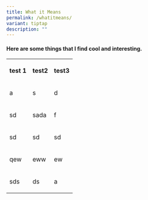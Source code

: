 ```yaml
---
title: What it Means
permalink: /whatitmeans/
variant: tiptap
description: ""
---
```

<h4>Here are some things that I find cool and interesting.</h4>
<table style="minWidth: 75px">
<colgroup>
<col>
<col>
<col>
</colgroup>
<tbody>
<tr>
<th rowspan="1" colspan="1">
<p>test 1</p>
</th>
<th rowspan="1" colspan="1">
<p>test2</p>
</th>
<th rowspan="1" colspan="1">
<p>test3</p>
</th>
</tr>
<tr>
<td rowspan="1" colspan="1">
<p>a</p>
</td>
<td rowspan="1" colspan="1">
<p>s</p>
</td>
<td rowspan="1" colspan="1">
<p>d</p>
</td>
</tr>
<tr>
<td rowspan="1" colspan="1">
<p>sd</p>
</td>
<td rowspan="1" colspan="1">
<p>sada</p>
</td>
<td rowspan="1" colspan="1">
<p>f</p>
</td>
</tr>
<tr>
<td rowspan="1" colspan="1">
<p>sd</p>
</td>
<td rowspan="1" colspan="1">
<p>sd</p>
</td>
<td rowspan="1" colspan="1">
<p>sd</p>
</td>
</tr>
<tr>
<td rowspan="1" colspan="1">
<p>qew</p>
</td>
<td rowspan="1" colspan="1">
<p>eww</p>
</td>
<td rowspan="1" colspan="1">
<p>ew</p>
</td>
</tr>
<tr>
<td rowspan="1" colspan="1">
<p>sds</p>
</td>
<td rowspan="1" colspan="1">
<p>ds</p>
</td>
<td rowspan="1" colspan="1">
<p>a</p>
</td>
</tr>
</tbody>
</table>
<p></p>